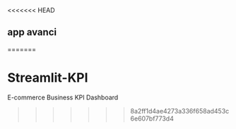 <<<<<<< HEAD
## app avanci
=======
# Streamlit-KPI
E-commerce Business KPI Dashboard
>>>>>>> 8a2ff1d4ae4273a336f658ad453c6e607bf773d4
